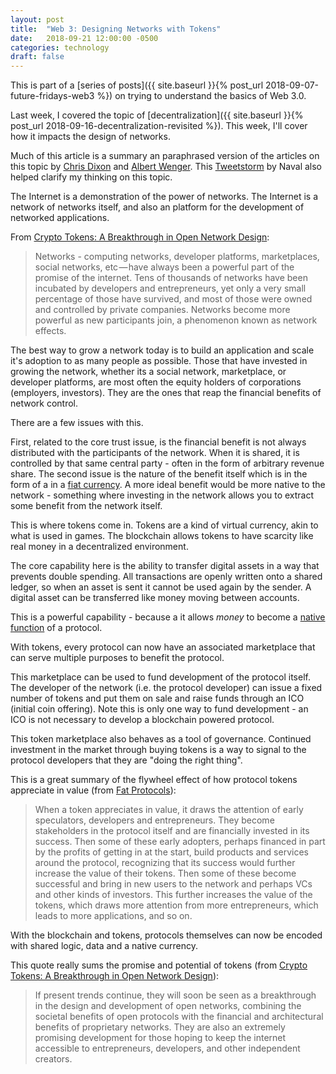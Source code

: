 ```yaml
---
layout: post
title:  "Web 3: Designing Networks with Tokens"
date:   2018-09-21 12:00:00 -0500
categories: technology
draft: false
---
```


This is part of a [series of posts]({{ site.baseurl }}{% post_url 2018-09-07-future-fridays-web3 %}) on trying to understand the basics of Web 3.0.

Last week, I covered the topic of [decentralization]({{ site.baseurl }}{% post_url 2018-09-16-decentralization-revisited %}). This week, I'll cover how it impacts the design of networks.

Much of this article is a summary an paraphrased version of the articles on this topic by [Chris Dixon](https://medium.com/@cdixon/crypto-tokens-a-breakthrough-in-open-network-design-e600975be2ef) and [Albert Wenger](https://continuations.com/post/148098927445/crypto-tokens-and-the-coming-age-of-protocol). This [Tweetstorm](https://twitter.com/naval/status/877467629308395521) by Naval also helped clarify my thinking on this topic. 

The Internet is a demonstration of the power of networks. The Internet is a network of networks itself, and also an platform for the development of networked applications. 

From [Crypto Tokens: A Breakthrough in Open Network Design](https://medium.com/@cdixon/crypto-tokens-a-breakthrough-in-open-network-design-e600975be2ef): 

> Networks - computing networks, developer platforms, marketplaces, social networks, etc — have always been a powerful part of the promise of the internet. Tens of thousands of networks have been incubated by developers and entrepreneurs, yet only a very small percentage of those have survived, and most of those were owned and controlled by private companies. Networks become more powerful as new participants join, a phenomenon known as network effects. 

The best way to grow a network today is to build an application and scale it's adoption to as many people as possible. Those that have invested in growing the network, whether its a social network, marketplace, or developer platforms, are most often the equity holders of corporations (employers, investors). They are the ones that reap the financial benefits of network control. 

There are a few issues with this.

First, related to the core trust issue, is the financial benefit is not always distributed with the participants of the network. When it is shared, it is controlled by that same central party - often in the form of arbitrary revenue share. The second issue is the nature of the benefit itself which is in the form of a in a [fiat currency](https://en.wikipedia.org/wiki/Fiat_money). A more ideal benefit would be more native to the network - something where investing in the network allows you to extract some benefit from the network itself.

This is where tokens come in. Tokens are a kind of virtual currency, akin to what is used in games. The blockchain allows tokens to have scarcity like real money in a decentralized environment.

The core capability here is the ability to transfer digital assets in a way that prevents double spending. All transactions are openly written onto a shared ledger, so when an asset is sent it cannot be used again by the sender. A digital asset can be transferred like money moving between accounts.

This is a powerful capability - because a it allows _money_ to become a [native function](https://twitter.com/brian_armstrong/status/1033050236963323904) of a protocol. 

With tokens, every protocol can now have an associated marketplace that can serve multiple purposes to benefit the protocol.

This marketplace can be used to fund development of the protocol itself. The developer of the network (i.e. the protocol developer) can issue a fixed number of tokens and put them on sale and raise funds through an ICO (initial coin offering). Note this is only one way to fund development - an ICO is not necessary to develop a blockchain powered protocol.

This token marketplace also behaves as a tool of governance. Continued investment in the market through buying tokens is a way to signal to the protocol developers that they are "doing the right thing". 

This is a great summary of the flywheel effect of how protocol tokens appreciate in value (from [Fat Protocols](http://www.usv.com/blog/fat-protocols)):
> When a token appreciates in value, it draws the attention of early speculators, developers and entrepreneurs. They become stakeholders in the protocol itself and are financially invested in its success. Then some of these early adopters, perhaps financed in part by the profits of getting in at the start, build products and services around the protocol, recognizing that its success would further increase the value of their tokens. Then some of these become successful and bring in new users to the network and perhaps VCs and other kinds of investors. This further increases the value of the tokens, which draws more attention from more entrepreneurs, which leads to more applications, and so on. 


With the blockchain and tokens, protocols themselves can now be encoded with shared logic, data and a native currency. 

This quote really sums the promise and potential of tokens (from [Crypto Tokens: A Breakthrough in Open Network Design](https://medium.com/@cdixon/crypto-tokens-a-breakthrough-in-open-network-design-e600975be2ef)):

> If present trends continue, they will soon be seen as a breakthrough in the design and development of open networks, combining the societal benefits of open protocols with the financial and architectural benefits of proprietary networks. They are also an extremely promising development for those hoping to keep the internet accessible to entrepreneurs, developers, and other independent creators.